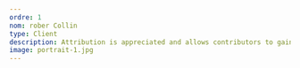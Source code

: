 ```yaml
---
ordre: 1
nom: rober Collin
type: Client
description: Attribution is appreciated and allows contributors to gain exposure. Copy the text below or embed a credit badge.
image: portrait-1.jpg
---
```

